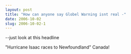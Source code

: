 ```yaml
---
layout: post
title: "How can anyone say Globel Warning isnt real -"
date: 2006-10-02
slug: 2006-10-02-1
---
```


 --just look at this headline

&quot;Hurricane Isaac races to Newfoundland&quot;  Canada! 
